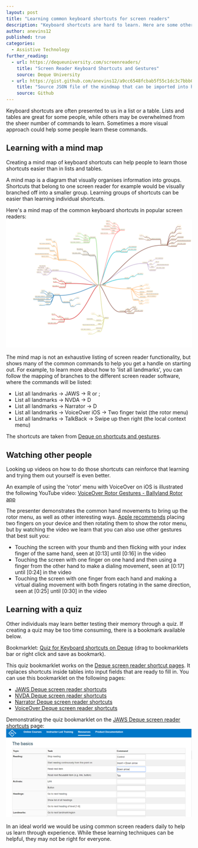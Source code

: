 ```yaml
---
layout: post
title: "Learning common keyboard shortcuts for screen readers"
description: "Keyboard shortcuts are hard to learn. Here are some other ways that can help that learning."
author: anevins12
published: true
categories:
  - Assistive Technology
further_reading:
  - url: https://dequeuniversity.com/screenreaders/
    title: "Screen Reader Keyboard Shortcuts and Gestures"
    source: Deque University
  - url: https://gist.github.com/anevins12/a9cc6548fcbab5f55c1dc3c7bbb0f4bd
    title: "Source JSON file of the mindmap that can be imported into http://app.mindmapmaker.org/"
    source: Github
---
```


Keyboard shortcuts are often presented to us in a list or a table. Lists and tables are great for some people, while others may be overwhelmed from the sheer number of commands to learn. Sometimes a more visual approach could help some people learn these commands.

## Learning with a mind map
Creating a mind map of keyboard shortcuts can help people to learn those shortcuts easier than in lists and tables. 

A mind map is a diagram that visually organises information into groups. Shortcuts that belong to one screen reader for example would be visually branched off into a smaller group. Learning groups of shortcuts can be easier than learning individual shortcuts.

Here's a mind map of the common keyboard shortcuts in popular screen readers: ![A mind map of common screen reader commands, such as quick keys to navigate by elements, keys for reading content, and reviewing listings of certain elements.](/img/posts/2020-03-28-learning-common-keyboard-shortuts-for-screenreader/common-keyboard-shortcuts-mindmap.png)

The mind map is not an exhaustive listing of screen reader functionality, but shows many of the common commands to help you get a handle on starting out. For example, to learn more about how to 'list all landmarks', you can follow the mapping of branches to the different screen reader software, where the commands will be listed:
- List all landmarks -> JAWS -> R or ;
- List all landmarks -> NVDA -> D
- List all landmarks -> Narrator -> D
- List all landmarks -> VoiceOver iOS -> Two finger twist (the rotor menu)
- List all landmarks -> TalkBack -> Swipe up then right (the local context menu)

The shortcuts are taken from [Deque on shortcuts and gestures](https://dequeuniversity.com/screenreaders/).

## Watching other people
Looking up videos on how to do those shortcuts can reinforce that learning and trying them out yourself is even better.

An example of using the 'rotor' menu with VoiceOver on iOS is illustrated the following YouTube video: [VoiceOver Rotor Gestures - Ballyland Rotor app](https://www.youtube.com/watch?v=yzVHVJoIyKM)

The presenter demonstrates the common hand movements to bring up the rotor menu, as well as other interesting ways. [Apple recommends](https://support.apple.com/en-gb/guide/iphone/iph3e2e3a6d/ios#iphaeb063ca0) placing two fingers on your device and then rotating them to show the rotor menu, but by watching the video we learn that you can also use other gestures that best suit you:
- Touching the screen with your thumb and then flicking with your index finger of the same hand, seen at [0:13] until [0:16] in the video
- Touching the screen with one finger on one hand and then using a finger from the other hand to make a dialing movement, seen at [0:17] until [0:24] in the video
- Touching the screen with one finger from each hand and making a virtual dialing movement with both fingers rotating in the same direction, seen at [0:25] until [0:30] in the video

## Learning with a quiz
Other individuals may learn better testing their memory through a quiz. If creating a quiz may be too time consuming, there is a bookmark available below.

Bookmarklet: [Quiz for Keyboard shortcuts on Deque](javascript%3A%28%28%29%20%3D%3E%20%7B%24%28%27.data.shortcuts%20tr%27%29.each%28%28i%2C%20v%29%20%3D%3E%20%7B%20const%20inputLabel%20%3D%20%24%28%27%5Bscope%3D%22row%22%5D%27%2C%20v%29.text%28%29%3B%20const%20%24input%20%3D%20%60%3Cinput%20aria-label%3D%22%24%7BinputLabel%7D%22%20type%3D%22text%22%20%2F%3E%60%3B%20%24%28%27td%3Alast-child%27%2C%20v%29.html%28%24input%29%3B%20%7D%29%7D%29%28%29%3B) (drag to bookmarklets bar or right click and save as bookmark).

This quiz bookmarklet works on the [Deque screen reader shortcut pages](https://dequeuniversity.com/screenreaders/jaws-keyboard-shortcuts). It replaces shortcuts inside tables into input fields that are ready to fill in. You can use this bookmarklet on the following pages:
- [JAWS Deque screen reader shortcuts](https://dequeuniversity.com/screenreaders/jaws-keyboard-shortcuts)
- [NVDA Deque screen reader shortcuts](https://dequeuniversity.com/screenreaders/nvda-keyboard-shortcuts)
- [Narrator Deque screen reader shortcuts](https://dequeuniversity.com/screenreaders/narrator-keyboard-shortcuts)
- [VoiceOver Deque screen reader shortcuts](https://dequeuniversity.com/screenreaders/voiceover-keyboard-shortcuts)

Demonstrating the quiz bookmarklet on the [JAWS Deque screen reader shortcuts](https://dequeuniversity.com/screenreaders/jaws-keyboard-shortcuts) page:
![The quiz bookmarklet testing common shortcuts such as, 'Stop Reading' and 'Start reading continuously from this point.'](/img/posts/2020-03-28-learning-common-keyboard-shortuts-for-screenreader/quiz-bookmarklet-on-deque-with-jaws-shortcuts.png)

In an ideal world we would be using common screen readers daily to help us learn through experience. While these learning techniques can be helpful, they may not be right for everyone.
